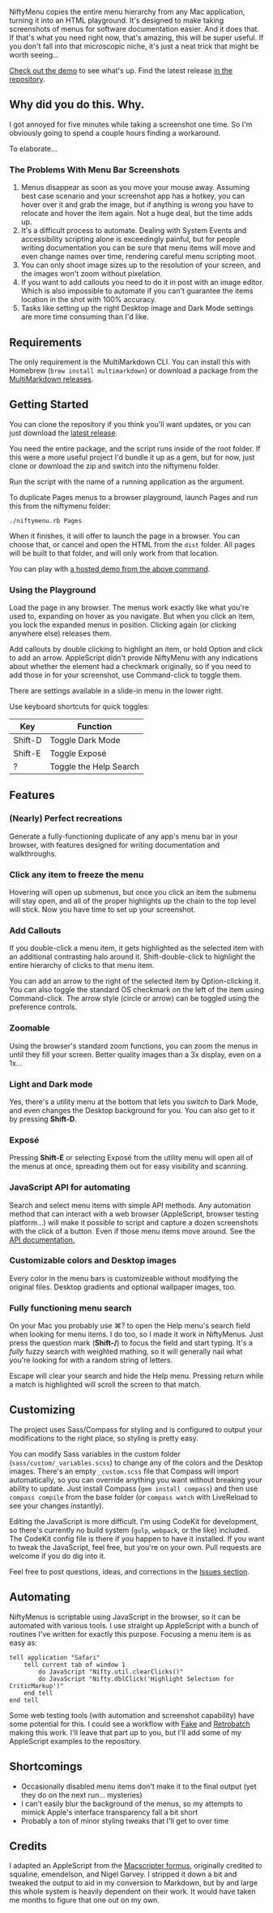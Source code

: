 [demo]: https://ttscoff.github.io/niftymenu/Pages.html
[mmd]: https://github.com/fletcher/MultiMarkdown-6/releases
[jsapi]: https://ttscoff.github.io/niftymenu/jsapi/index.html
[fake]: http://fakeapp.com/
[Retrobatch]: https://flyingmeat.com/retrobatch/
[macscripter]: http://macscripter.net/viewtopic.php?id=37674
[repo]: https://github.com/ttscoff/niftymenu
[issues]: https://github.com/ttscoff/niftymenu/issues
[releases]: https://github.com/ttscoff/niftymenu/releases

NiftyMenu copies the entire menu hierarchy from any Mac application, turning it into an HTML playground. It's designed to make taking screenshots of menus for software documentation easier. And it does that. If that's what you need right now, that's amazing, this will be super useful. If you don't fall into that microscopic niche, it's just a neat trick that might be worth seeing...

[Check out the demo][demo] to see what's up. Find the latest release [in the repository][releases].

## Why did you do this. Why.

I got annoyed for five minutes while taking a screenshot one time. So I'm obviously going to spend a couple hours finding a workaround.

To elaborate...

### The Problems With Menu Bar Screenshots

1. Menus disappear as soon as you move your mouse away. Assuming best case scenario and your screenshot app has a hotkey, you can hover over it and grab the image, but if anything is wrong you have to relocate and hover the item again. Not a huge deal, but the time adds up.
2. It's a difficult process to automate. Dealing with System Events and accessibility scripting alone is exceedingly painful, but for people writing documentation you can be sure that menu items will move and even change names over time, rendering careful menu scripting moot.
3. You can only shoot image sizes up to the resolution of your screen, and the images won't zoom without pixelation.
4. If you want to add callouts you need to do it in post with an image editor. Which is also impossible to automate if you can't guarantee the items location in the shot with 100% accuracy.
5. Tasks like setting up the right Desktop image and Dark Mode settings are more time consuming than I'd like.

## Requirements

The only requirement is the MultiMarkdown CLI. You can install this with Homebrew (`brew install multimarkdown`) or download a package from the [MultiMarkdown releases][mmd].

## Getting Started

You can clone the repository if you think you'll want updates, or you can just download the [latest release][releases].

You need the entire package, and the script runs inside of the root folder. If this were a more useful project I'd bundle it up as a gem, but for now, just clone or download the zip and switch into the niftymenu folder.

Run the script with the name of a running application as the argument.

To duplicate Pages menus to a browser playground, launch Pages and run this from the niftymenu folder:

    ./niftymenu.rb Pages

When it finishes, it will offer to launch the page in a browser. You can choose that, or cancel and open the HTML from the `dist` folder. All pages will be built to that folder, and will only work from that location.

You can play with [a hosted demo from the above command][demo].

### Using the Playground

Load the page in any browser. The menus work exactly like what you're used to, expanding on hover as you navigate. But when you click an item, you lock the expanded menus in position. Clicking again (or clicking anywhere else) releases them.

Add callouts by double clicking to highlight an item, or hold Option and click to add an arrow. AppleScript didn't provide NiftyMenu with any indications about whether the element had a checkmark originally, so if you need to add those in for your screenshot, use Command-click to toggle them.

There are settings available in a slide-in menu in the lower right.

Use keyboard shortcuts for quick toggles:

| Key   | Function  | 
| ---   | --------  | 
| Shift-D   | Toggle Dark Mode  | 
| Shift-E   | Toggle Expos&eacute;  | 
| ? | Toggle the Help Search    | 


## Features

### (Nearly) Perfect recreations

Generate a fully-functioning duplicate of any app's menu bar in your browser, with features designed for writing documentation and walkthroughs.

### Click any item to freeze the menu

Hovering will open up submenus, but once you click an item the submenu will stay open, and all of the proper highlights up the chain to the top level will stick. Now you have time to set up your screenshot.

### Add Callouts

If you double-click a menu item, it gets highlighted as the selected item with an additional contrasting halo around it. Shift-double-click to highlight the entire hierarchy of clicks to that menu item.

You can add an arrow to the right of the selected item by Option-clicking it. You can also toggle the standard OS checkmark on the left of the item using Command-click. The arrow style (circle or arrow) can be toggled using the preference controls.

### Zoomable

Using the browser's standard zoom functions, you can zoom the menus in until they fill your screen. Better quality images than a 3x display, even on a 1x...

### Light and Dark mode

Yes, there's a utility menu at the bottom that lets you switch to Dark Mode, and even changes the Desktop background for you. You can also get to it by pressing __Shift-D__.

### Expos&eacute;

Pressing __Shift-E__ or selecting Expos&eacute; from the utility menu will open all of the menus at once, spreading them out for easy visibility and scanning.

### JavaScript API for automating

Search and select menu items with simple API methods. Any automation method  that can interact with a web browser (AppleScript, browser testing platform...) will make it possible to script and capture a dozen screenshots with the click of a button. Even if those menu items move around. See the [API documentation.][jsapi]

### Customizable colors and Desktop images

Every color in the menu bars is customizeable without modifying the original files. Desktop gradients and optional wallpaper images, too.

### Fully functioning menu search

On your Mac you probably use ⌘? to open the Help menu's search field when looking for menu items. I do too, so I made it work in NiftyMenus. Just press the question mark (__Shift-/__) to focus the field and start typing. It's a _fully_ fuzzy search with weighted mathing, so it will generally nail what you're looking for with a random string of letters.

Escape will clear your search and hide the Help menu. Pressing return while a match is highlighted will scroll the screen to that match.

## Customizing

The project uses Sass/Compass for styling and is configured to output your modifications to the right place, so styling is pretty easy.

You can modify Sass variables in the custom folder (`sass/custom/_variables.scss`) to change any of the colors and the Desktop images. There's an empty `_custom.scss` file that Compass will import automatically, so you can override anything you want without breaking your ability to update. Just install Compass (`gem install compass`) and then use `compass compile` from the base folder (or `compass watch` with LiveReload  to see your changes instantly).

Editing the JavaScript is more difficult. I'm using CodeKit for development, so there's currently no build system (`gulp`, `webpack`, or the like) included. The CodeKit config file is there if you happen to have it installed. If you want to tweak the JavaScript, feel free, but you're on your own. Pull requests are welcome if you do dig into it.

Feel free to post questions, ideas, and corrections in the [Issues section][issues].

## Automating

NiftyMenus is scriptable using JavaScript in the browser, so it can be automated with various tools. I use straight up AppleScript with a bunch of routines I've written for exactly this purpose. Focusing a menu item is as easy as:

```applescript
tell application "Safari"
    tell current tab of window 1
        do JavaScript "Nifty.util.clearClicks()"
        do JavaScript "Nifty.dblClick('Highlight Selection for CriticMarkup')"
    end tell
end tell
```

Some web testing tools (with automation and screenshot capability) have some potential for this. I could see a workflow with [Fake][] and [Retrobatch][] making this work. I'll leave that part up to you, but I'll add some of my AppleScript examples to the repository.


## Shortcomings

- Occasionally disabled menu items don't make it to the final output (yet they do on the next run... mysteries)
- I can't easily blur the background of the menus, so my attempts to mimick Apple's interface transparency fall a bit short
- Probably a ton of minor styling tweaks that I'll get to over time

## Credits

I adapted an AppleScript from the [Macscripter formus][macscripter], originally credited to squaline, emendelson, and Nigel Garvey. I stripped it down a bit and tweaked the output to aid in my conversion to Markdown, but by and large this whole system is heavily dependent on their work. It would have taken me months to figure that one out on my own.

